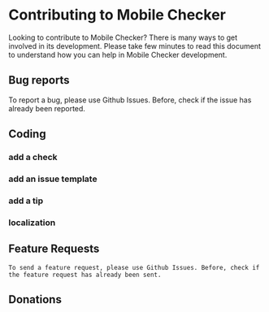# Contributing to Mobile Checker

Looking to contribute to Mobile Checker? There is many ways to get involved in its development. 
Please take few minutes to read this document to understand how you can help in Mobile Checker development.

## Bug reports

To report a bug, please use Github Issues. Before, check if the issue has already been reported.

## Coding

### add a check 

### add an issue template 

### add a tip

### localization

## Feature Requests

	To send a feature request, please use Github Issues. Before, check if the feature request has already been sent.

## Donations